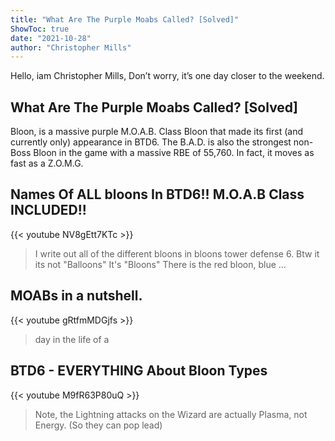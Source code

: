 ```yaml
---
title: "What Are The Purple Moabs Called? [Solved]"
ShowToc: true 
date: "2021-10-28"
author: "Christopher Mills" 
---
```


Hello, iam Christopher Mills, Don’t worry, it’s one day closer to the weekend.
## What Are The Purple Moabs Called? [Solved]
Bloon, is a massive purple M.O.A.B. Class Bloon that made its first (and currently only) appearance in BTD6. The B.A.D. is also the strongest non-Boss Bloon in the game with a massive RBE of 55,760. In fact, it moves as fast as a Z.O.M.G.

## Names Of ALL bloons In BTD6!! M.O.A.B Class INCLUDED!!
{{< youtube NV8gEtt7KTc >}}
>I write out all of the different bloons in bloons tower defense 6. Btw it its not "Balloons" It's "Bloons" There is the red bloon, blue ...

## MOABs in a nutshell.
{{< youtube gRtfmMDGjfs >}}
>day in the life of a 

## BTD6 - EVERYTHING About Bloon Types
{{< youtube M9fR63P80uQ >}}
>Note, the Lightning attacks on the Wizard are actually Plasma, not Energy. (So they can pop lead)

